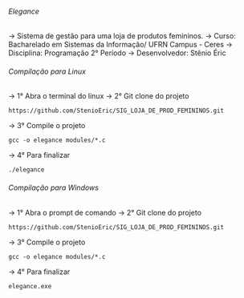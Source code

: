 ###### Elegance <h6> 

-> Sistema de gestão para uma loja de produtos femininos.
-> Curso: Bacharelado em Sistemas da Informação/ UFRN Campus - Ceres
-> Disciplina: Programação 2° Período
-> Desenvolvedor: Stênio Éric

###### Compilação para Linux <h6> 

-> 1° Abra o terminal do linux
-> 2° Git clone do projeto
``` 
https://github.com/StenioEric/SIG_LOJA_DE_PROD_FEMININOS.git
```
-> 3° Compile o projeto
``` 
gcc -o elegance modules/*.c
```
-> 4° Para finalizar
``` 
./elegance
```

###### Compilação para Windows <h6> 

-> 1° Abra o prompt de comando 
-> 2° Git clone do projeto
``` 
https://github.com/StenioEric/SIG_LOJA_DE_PROD_FEMININOS.git
```
-> 3° Compile o projeto
``` 
gcc -o elegance modules/*.c
```
-> 4° Para finalizar
``` 
elegance.exe
```